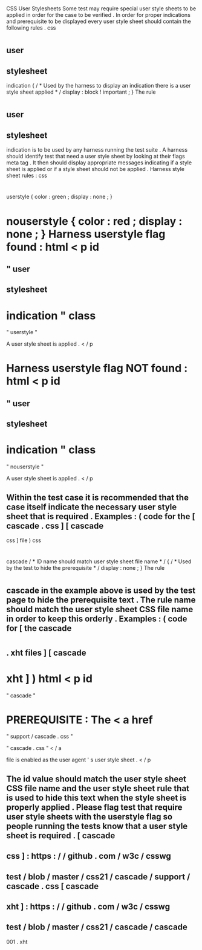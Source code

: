 #
CSS
User
Stylesheets
Some
test
may
require
special
user
style
sheets
to
be
applied
in
order
for
the
case
to
be
verified
.
In
order
for
proper
indications
and
prerequisite
to
be
displayed
every
user
style
sheet
should
contain
the
following
rules
.
css
#
user
-
stylesheet
-
indication
{
/
*
Used
by
the
harness
to
display
an
indication
there
is
a
user
style
sheet
applied
*
/
display
:
block
!
important
;
}
The
rule
#
user
-
stylesheet
-
indication
is
to
be
used
by
any
harness
running
the
test
suite
.
A
harness
should
identify
test
that
need
a
user
style
sheet
by
looking
at
their
flags
meta
tag
.
It
then
should
display
appropriate
messages
indicating
if
a
style
sheet
is
applied
or
if
a
style
sheet
should
not
be
applied
.
Harness
style
sheet
rules
:
css
#
userstyle
{
color
:
green
;
display
:
none
;
}
#
nouserstyle
{
color
:
red
;
display
:
none
;
}
Harness
userstyle
flag
found
:
html
<
p
id
=
"
user
-
stylesheet
-
indication
"
class
=
"
userstyle
"
>
A
user
style
sheet
is
applied
.
<
/
p
>
Harness
userstyle
flag
NOT
found
:
html
<
p
id
=
"
user
-
stylesheet
-
indication
"
class
=
"
nouserstyle
"
>
A
user
style
sheet
is
applied
.
<
/
p
>
Within
the
test
case
it
is
recommended
that
the
case
itself
indicate
the
necessary
user
style
sheet
that
is
required
.
Examples
:
(
code
for
the
[
cascade
.
css
]
[
cascade
-
css
]
file
)
css
#
cascade
/
*
ID
name
should
match
user
style
sheet
file
name
*
/
{
/
*
Used
by
the
test
to
hide
the
prerequisite
*
/
display
:
none
;
}
The
rule
#
cascade
in
the
example
above
is
used
by
the
test
page
to
hide
the
prerequisite
text
.
The
rule
name
should
match
the
user
style
sheet
CSS
file
name
in
order
to
keep
this
orderly
.
Examples
:
(
code
for
[
the
cascade
-
#
#
#
.
xht
files
]
[
cascade
-
xht
]
)
html
<
p
id
=
"
cascade
"
>
PREREQUISITE
:
The
<
a
href
=
"
support
/
cascade
.
css
"
>
"
cascade
.
css
"
<
/
a
>
file
is
enabled
as
the
user
agent
'
s
user
style
sheet
.
<
/
p
>
The
id
value
should
match
the
user
style
sheet
CSS
file
name
and
the
user
style
sheet
rule
that
is
used
to
hide
this
text
when
the
style
sheet
is
properly
applied
.
Please
flag
test
that
require
user
style
sheets
with
the
userstyle
flag
so
people
running
the
tests
know
that
a
user
style
sheet
is
required
.
[
cascade
-
css
]
:
https
:
/
/
github
.
com
/
w3c
/
csswg
-
test
/
blob
/
master
/
css21
/
cascade
/
support
/
cascade
.
css
[
cascade
-
xht
]
:
https
:
/
/
github
.
com
/
w3c
/
csswg
-
test
/
blob
/
master
/
css21
/
cascade
/
cascade
-
001
.
xht
